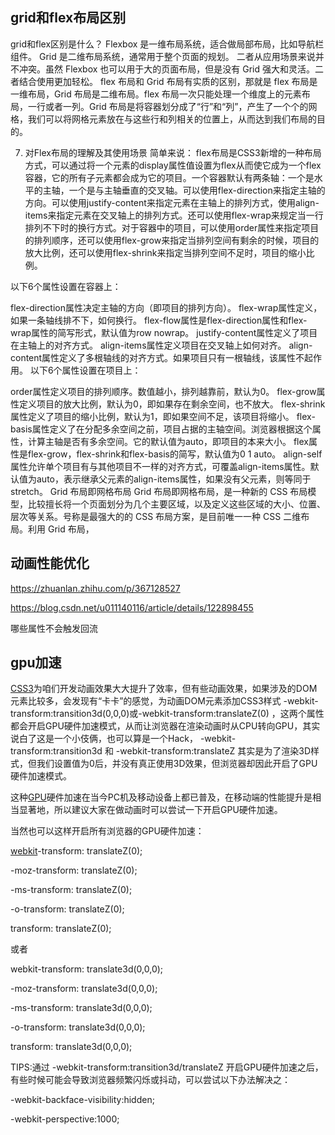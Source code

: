 ## grid和flex布局区别

grid和flex区别是什么？
Flexbox 是一维布局系统，适合做局部布局，比如导航栏组件。
Grid 是二维布局系统，通常用于整个页面的规划。
二者从应用场景来说并不冲突。虽然 Flexbox 也可以用于大的页面布局，但是没有 Grid 强大和灵活。二者结合使用更加轻松。
flex 布局和 Grid 布局有实质的区别，那就是 flex 布局是一维布局，Grid 布局是二维布局。flex 布局一次只能处理一个维度上的元素布局，一行或者一列。Grid 布局是将容器划分成了“行”和“列”，产生了一个个的网格，我们可以将网格元素放在与这些行和列相关的位置上，从而达到我们布局的目的。

7. 对Flex布局的理解及其使用场景
  简单来说： flex布局是CSS3新增的一种布局方式，可以通过将一个元素的display属性值设置为flex从而使它成为一个flex容器，它的所有子元素都会成为它的项目。一个容器默认有两条轴：一个是水平的主轴，一个是与主轴垂直的交叉轴。可以使用flex-direction来指定主轴的方向。可以使用justify-content来指定元素在主轴上的排列方式，使用align-items来指定元素在交叉轴上的排列方式。还可以使用flex-wrap来规定当一行排列不下时的换行方式。对于容器中的项目，可以使用order属性来指定项目的排列顺序，还可以使用flex-grow来指定当排列空间有剩余的时候，项目的放大比例，还可以使用flex-shrink来指定当排列空间不足时，项目的缩小比例。

以下6个属性设置在容器上：

flex-direction属性决定主轴的方向（即项目的排列方向）。
flex-wrap属性定义，如果一条轴线排不下，如何换行。
flex-flow属性是flex-direction属性和flex-wrap属性的简写形式，默认值为row nowrap。
justify-content属性定义了项目在主轴上的对齐方式。
align-items属性定义项目在交叉轴上如何对齐。
align-content属性定义了多根轴线的对齐方式。如果项目只有一根轴线，该属性不起作用。
以下6个属性设置在项目上：

order属性定义项目的排列顺序。数值越小，排列越靠前，默认为0。
flex-grow属性定义项目的放大比例，默认为0，即如果存在剩余空间，也不放大。
flex-shrink属性定义了项目的缩小比例，默认为1，即如果空间不足，该项目将缩小。
flex-basis属性定义了在分配多余空间之前，项目占据的主轴空间。浏览器根据这个属性，计算主轴是否有多余空间。它的默认值为auto，即项目的本来大小。
flex属性是flex-grow，flex-shrink和flex-basis的简写，默认值为0 1 auto。
align-self属性允许单个项目有与其他项目不一样的对齐方式，可覆盖align-items属性。默认值为auto，表示继承父元素的align-items属性，如果没有父元素，则等同于stretch。
Grid 布局即网格布局
Grid 布局即网格布局，是一种新的 CSS 布局模型，比较擅长将一个页面划分为几个主要区域，以及定义这些区域的大小、位置、层次等关系。号称是最强大的的 CSS 布局方案，是目前唯一一种 CSS 二维布局。利用 Grid 布局，



## 动画性能优化

https://zhuanlan.zhihu.com/p/367128527

https://blog.csdn.net/u011140116/article/details/122898455

哪些属性不会触发回流



## gpu加速

[CSS3](https://so.csdn.net/so/search?q=CSS3&spm=1001.2101.3001.7020)为咱们开发动画效果大大提升了效率，但有些动画效果，如果涉及的DOM元素比较多，会发现有“卡卡”的感觉，为动画DOM元素添加CSS3样式 -webkit-transform:transition3d(0,0,0)或-webkit-transform:translateZ(0) ，这两个属性都会开启GPU硬件加速模式，从而让浏览器在渲染动画时从CPU转向GPU，其实说白了这是一个小伎俩，也可以算是一个Hack， -webkit-transform:transition3d 和 -webkit-transform:translateZ 其实是为了渲染3D样式，但我们设置值为0后，并没有真正使用3D效果，但浏览器却因此开启了GPU硬件加速模式。

这种[GPU](https://so.csdn.net/so/search?q=GPU&spm=1001.2101.3001.7020)硬件加速在当今PC机及移动设备上都已普及，在移动端的性能提升是相当显著地，所以建议大家在做动画时可以尝试一下开启GPU硬件加速。

当然也可以这样开启所有浏览器的GPU硬件加速：

[webkit](https://so.csdn.net/so/search?q=webkit&spm=1001.2101.3001.7020)-transform: translateZ(0);

-moz-transform: translateZ(0);

-ms-transform: translateZ(0);

-o-transform: translateZ(0);

transform: translateZ(0);

或者

webkit-transform: translate3d(0,0,0);

-moz-transform: translate3d(0,0,0);

-ms-transform: translate3d(0,0,0);

-o-transform: translate3d(0,0,0);

transform: translate3d(0,0,0);

TIPS:通过 -webkit-transform:transition3d/translateZ 开启GPU硬件加速之后，有些时候可能会导致浏览器频繁闪烁或抖动，可以尝试以下办法解决之：

-webkit-backface-visibility:hidden;

-webkit-perspective:1000;